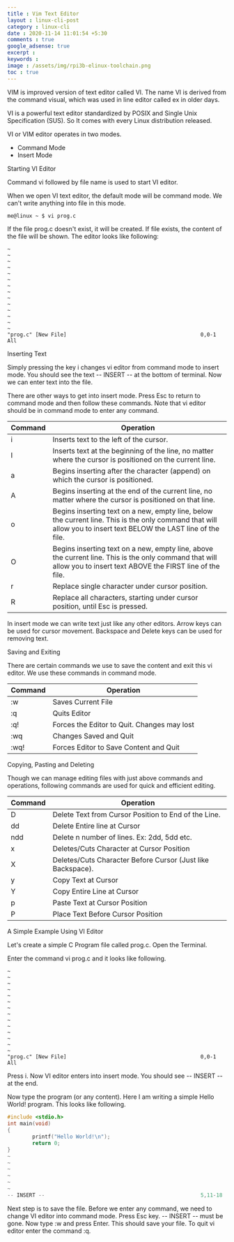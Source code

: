 ```yaml
---
title : Vim Text Editor
layout : linux-cli-post
category : linux-cli
date : 2020-11-14 11:01:54 +5:30
comments : true
google_adsense: true
excerpt : 
keywords : 
image : /assets/img/rpi3b-elinux-toolchain.png
toc : true
---
```

VIM is improved version of text editor called VI. The name VI is derived from the command visual, which was used in line editor called ex in older days.

VI is a powerful text editor standardized by POSIX and Single Unix Specification (SUS). So It comes with every Linux distribution released.

VI or VIM editor operates in two modes.

* Command Mode
* Insert Mode

Starting VI Editor

Command vi followed by file name is used to start VI editor.

When we open VI text editor, the default mode will be command mode. We can't write anything into file in this mode.

```bash
me@linux ~ $ vi prog.c 
```
If the file prog.c doesn't exist, it will be created. If file exists, the content of the file will be shown. The editor looks like following:

```
~
~
~
~
~
~
~
~
~
~
~
~
~
~
"prog.c" [New File]                                           0,0-1         All
```
Inserting Text

Simply pressing the key i changes vi editor from command mode to insert mode. You should see the text -- INSERT -- at the bottom of terminal. Now we can enter text into the file.

There are other ways to get into insert mode. Press Esc to return to command mode and then follow these commands. Note that vi editor should be in command mode to enter any command.

|Command | Operation |
|--|--|
|i	 | Inserts text to the left of the cursor.|
|I	 | Inserts text at the beginning of the line, no matter where the cursor is positioned on the current line.|
|a	 | Begins inserting after the character (append) on which the cursor is positioned.|
|A	 | Begins inserting at the end of the current line, no matter where the cursor is positioned on that line.|
|o	 | Begins inserting text on a new, empty line, below the current line. This is the only command that will allow you to insert text BELOW the LAST line of the file.|
|O	 | Begins inserting text on a new, empty line, above the current line. This is the only command that will allow you to insert text ABOVE the FIRST line of the file.|
|r	 | Replace single character under cursor position.|
|R	 | Replace all characters, starting under cursor position, until Esc is pressed.|

In insert mode we can write text just like any other editors. Arrow keys can be used for cursor movement. Backspace and Delete keys can be used for removing text.

Saving and Exiting

There are certain commands we use to save the content and exit this vi editor. We use these commands in command mode.

|Command|Operation|
|--|--|
|:w	|Saves Current File|
|:q	|Quits Editor|
|:q!	|Forces the Editor to Quit. Changes may lost|
|:wq	|Changes Saved and Quit|
|:wq!	|Forces Editor to Save Content and Quit|

Copying, Pasting and Deleting

Though we can manage editing files with just above commands and operations, following commands are used for quick and efficient editing.

|Command|Operation|
|--|--|
|D	|Delete Text from Cursor Position to End of the Line.|
|dd	|Delete Entire line at Cursor|
|ndd	|Delete n number of lines. Ex: 2dd, 5dd etc.|
|x	|Deletes/Cuts Character at Cursor Position|
|X	|Deletes/Cuts Character Before Cursor (Just like Backspace).|
|y	|Copy Text at Cursor|
|Y	|Copy Entire Line at Cursor|
|p	|Paste Text at Cursor Position|
|P	|Place Text Before Cursor Position|

A Simple Example Using VI Editor

Let's create a simple C Program file called prog.c. Open the Terminal.

Enter the command vi prog.c and it looks like following.

```
~
~
~
~
~
~
~
~
~
~
~
~
~
~
"prog.c" [New File]                                           0,0-1         All
```
Press i. Now VI editor enters into insert mode. You should see -- INSERT -- at the end.

Now type the program (or any content). Here I am writing a simple Hello World! program. This looks like following.

```C
#include <stdio.h>
int main(void)
{
        printf("Hello World!\n");
        return 0;
}
~
~
~
~
~
~
-- INSERT --                                                  5,11-18       All
```
Next step is to save the file. Before we enter any command, we need to change VI editor into command mode. Press Esc key. -- INSERT -- must be gone. Now type :w and press Enter. This should save your file. To quit vi editor enter the command :q.

